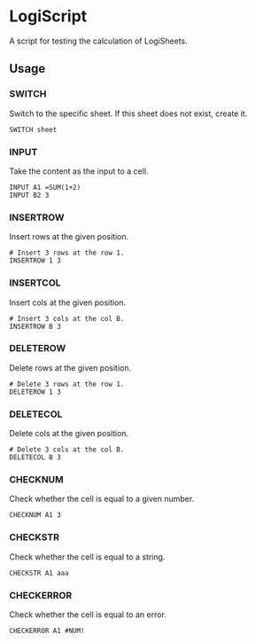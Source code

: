 # LogiScript

A script for testing the calculation of LogiSheets.

## Usage

### SWITCH

Switch to the specific sheet. If this sheet does not exist, create it.

```ls
SWITCH sheet
```

### INPUT

Take the content as the input to a cell.

```ls
INPUT A1 =SUM(1+2)
INPUT B2 3
```

### INSERTROW

Insert rows at the given position.

```ls
# Insert 3 rows at the row 1.
INSERTROW 1 3
```

### INSERTCOL

Insert cols at the given position.

```ls
# Insert 3 cols at the col B.
INSERTROW B 3
```

### DELETEROW

Delete rows at the given position.

```ls
# Delete 3 rows at the row 1.
DELETEROW 1 3
```

### DELETECOL

Delete cols at the given position.

```ls
# Delete 3 cols at the col B.
DELETECOL B 3
```

### CHECKNUM

Check whether the cell is equal to a given number.

```ls
CHECKNUM A1 3
```

### CHECKSTR

Check whether the cell is equal to a string.

```ls
CHECKSTR A1 aaa
```

### CHECKERROR

Check whether the cell is equal to an error.

```ls
CHECKERROR A1 #NUM!
```
